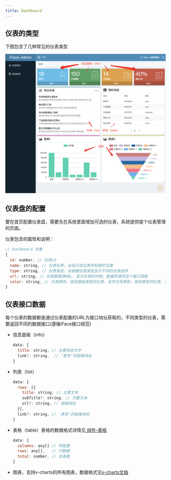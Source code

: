 ```yaml
---
title: Dashboard
---
```


## 仪表的类型

下图包含了几种常见的仪表类型

![](../img/ds-1.png)

## 仪表盘的配置

要在首页配置仪表盘，需要先在系统里面增加可选的仪表，系统提供提个仪表管理的页面。

仪表包含的属性和说明：

```javascript
// Dashboard 对象
{
  id: number, // 仪表id
  name: string, // 仪表名称，会显示在仪表的标题栏位置
  type: string, // 仪表类型，会根据仪表类型显示不同的仪表组件
  url: string, // 仪表数据源URL，显示仪表的时候，数据将请求这个接口获取
  color: string, // 仪表颜色，信息面板类型的仪表，会作为背景色，其他类型的仪表，会做为强调色
}
```

## 仪表接口数据

每个仪表的数据都是通过仪表配置的URL为接口地址获取的，不同类型的仪表，需要返回不同的数据接口\(遵循iFace接口规范\)

* 信息面板（info）

  ```javascript
  data: {
    title: string, // 主要信息文字
    link?: string,  // ‘更多’的链接地址
  }
  ```

* 列表（list）

  ```javascript
  data: {
    rows: [{
      title: string, // 主要文本
      subTitle?: string, // 次要文本
      url?: string, // 链接地址
    }],
    link?: string, // ‘更多’的链接地址
  }
  ```

* 表格（table）表格的数据格式详情见[ 组件-表格](/components/table.md)

  ```javascript
  data: {
    columns: any[] // 列配置
    rows: any[],   // 行数据
    total: number, // 总条数
  }
  ```

* 图表，支持v-charts的所有图表，数据格式见[v-charts文档](https://v-charts.js.org)